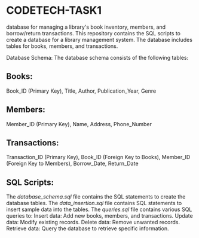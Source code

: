 # CODETECH-TASK1
database for managing a library's book inventory, members, and borrow/return transactions.
This repository contains the SQL scripts to create a database for a library management system. The database includes tables for books, members, and transactions.

Database Schema:
The database schema consists of the following tables:

## Books:
Book_ID (Primary Key),
Title,
Author,
Publication_Year,
Genre

## Members:
Member_ID (Primary Key),
Name,
Address,
Phone_Number

## Transactions:
Transaction_ID (Primary Key),
Book_ID (Foreign Key to Books),
Member_ID (Foreign Key to Members),
Borrow_Date,
Return_Date

## SQL Scripts:
The *database_schema.sql* file contains the SQL statements to create the database tables.
The *data_insertion.sql* file contains SQL statements to insert sample data into the tables.
The *queries.sql* file contains various SQL queries to:
Insert data: Add new books, members, and transactions.
Update data: Modify existing records.
Delete data: Remove unwanted records.
Retrieve data: Query the database to retrieve specific information.
